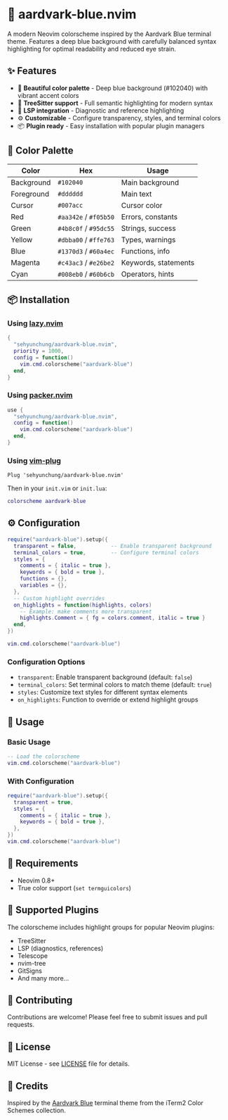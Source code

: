 # 🦫 aardvark-blue.nvim

A modern Neovim colorscheme inspired by the Aardvark Blue terminal theme. Features a deep blue background with carefully balanced syntax highlighting for optimal readability and reduced eye strain.

## ✨ Features

- 🎨 **Beautiful color palette** - Deep blue background (#102040) with vibrant accent colors
- 🌳 **TreeSitter support** - Full semantic highlighting for modern syntax
- 🔧 **LSP integration** - Diagnostic and reference highlighting
- ⚙️ **Customizable** - Configure transparency, styles, and terminal colors
- 📦 **Plugin ready** - Easy installation with popular plugin managers

## 🎨 Color Palette

| Color | Hex | Usage |
|-------|-----|-------|
| Background | `#102040` | Main background |
| Foreground | `#dddddd` | Main text |
| Cursor | `#007acc` | Cursor color |
| Red | `#aa342e` / `#f05b50` | Errors, constants |
| Green | `#4b8c0f` / `#95dc55` | Strings, success |
| Yellow | `#dbba00` / `#ffe763` | Types, warnings |
| Blue | `#1370d3` / `#60a4ec` | Functions, info |
| Magenta | `#c43ac3` / `#e26be2` | Keywords, statements |
| Cyan | `#008eb0` / `#60b6cb` | Operators, hints |

## 📦 Installation

### Using [lazy.nvim](https://github.com/folke/lazy.nvim)

```lua
{
  "sehyunchung/aardvark-blue.nvim",
  priority = 1000,
  config = function()
    vim.cmd.colorscheme("aardvark-blue")
  end,
}
```

### Using [packer.nvim](https://github.com/wbthomason/packer.nvim)

```lua
use {
  "sehyunchung/aardvark-blue.nvim",
  config = function()
    vim.cmd.colorscheme("aardvark-blue")
  end,
}
```

### Using [vim-plug](https://github.com/junegunn/vim-plug)

```vim
Plug 'sehyunchung/aardvark-blue.nvim'
```

Then in your `init.vim` or `init.lua`:

```lua
colorscheme aardvark-blue
```

## ⚙️ Configuration

```lua
require("aardvark-blue").setup({
  transparent = false,           -- Enable transparent background
  terminal_colors = true,        -- Configure terminal colors
  styles = {
    comments = { italic = true },
    keywords = { bold = true },
    functions = {},
    variables = {},
  },
  -- Custom highlight overrides
  on_highlights = function(highlights, colors)
    -- Example: make comments more transparent
    highlights.Comment = { fg = colors.comment, italic = true }
  end,
})

vim.cmd.colorscheme("aardvark-blue")
```

### Configuration Options

- `transparent`: Enable transparent background (default: `false`)
- `terminal_colors`: Set terminal colors to match theme (default: `true`)
- `styles`: Customize text styles for different syntax elements
- `on_highlights`: Function to override or extend highlight groups

## 🚀 Usage

### Basic Usage

```lua
-- Load the colorscheme
vim.cmd.colorscheme("aardvark-blue")
```

### With Configuration

```lua
require("aardvark-blue").setup({
  transparent = true,
  styles = {
    comments = { italic = true },
    keywords = { bold = true },
  },
})
vim.cmd.colorscheme("aardvark-blue")
```

## 🔧 Requirements

- Neovim 0.8+
- True color support (`set termguicolors`)

## 🎯 Supported Plugins

The colorscheme includes highlight groups for popular Neovim plugins:

- TreeSitter
- LSP (diagnostics, references)
- Telescope
- nvim-tree
- GitSigns
- And many more...

## 🤝 Contributing

Contributions are welcome! Please feel free to submit issues and pull requests.

## 📄 License

MIT License - see [LICENSE](LICENSE) file for details.

## 🙏 Credits

Inspired by the [Aardvark Blue](https://github.com/mbadolato/iTerm2-Color-Schemes) terminal theme from the iTerm2 Color Schemes collection.